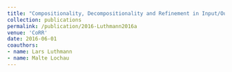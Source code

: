 ```yaml
---
title: "Compositionality, Decompositionality and Refinement in Input/Output Conformance Testing - Technical Report"
collection: publications
permalink: /publication/2016-Luthmann2016a
venue: 'CoRR'
date: 2016-06-01
coauthors:
- name: Lars Luthmann
- name: Malte Lochau
---
```

